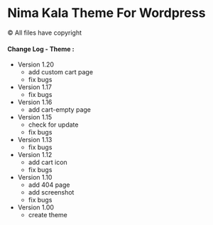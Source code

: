 # Nima Kala Theme For Wordpress
&copy; All files have copyright


#### Change Log - Theme :
 * Version 1.20
   * add custom cart page
   * fix bugs
 * Version 1.17
   * fix bugs
 * Version 1.16
   * add cart-empty page
 * Version 1.15 
   *  check for update
   *  fix bugs
 * Version 1.13
   *  fix bugs
 * Version 1.12
   *  add cart icon
   *  fix bugs
 * Version 1.10
   *  add 404 page
   *  add screenshot
   *  fix bugs
 * Version 1.00
   * create theme
